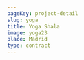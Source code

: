 ```yaml
---
pageKey: project-detail
slug: yoga
title: Yoga Shala
image: yoga23
place: Madrid
type: contract
---
```

